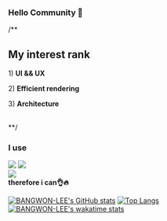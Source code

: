 ### Hello Community 👋
/**
<p>
 <h2>My interest rank</h2>
<p>1) <strong>UI && UX</strong></p>
<p>2) <strong>Efficient rendering</strong></p>
<p>3) <strong>Architecture</strong></p>
</P>
<br/>
**/

### I use  

<p>
  <img src="https://img.shields.io/badge/JavaScript-F7DF1E?style=for-the-badge&logo=JavaScript&logoColor=yellow" /> 
  <img src="https://img.shields.io/badge/TypeScript-3178C6?style=for-the-badge&logo=TypeScript&logoColor=white" /> 
<!--   <img src="https://img.shields.io/badge/dart-0175C2?style=for-the-badge&logo=dart&logoColor=white" />  -->
<br/>
   <img src="https://img.shields.io/badge/react-61DAFB?style=for-the-badge&logo=react&logoColor=white" /> 
<!--    <img src="https://img.shields.io/badge/flutter-02569B?style=for-the-badge&logo=flutter&logoColor=blue" /><br/> -->
 <br/>
  <strong> therefore i can👌🔥</strong>                     
</p>

[![BANGWON-LEE's GitHub stats](https://github-readme-stats.vercel.app/api?username=BANGWON-LEE)](https://github.com/anuraghazra/github-readme-stats)
[![Top Langs](https://github-readme-stats.vercel.app/api/top-langs/?username=BANGWON-LEE&layout=compact)](https://github.com/anuraghazra/github-readme-stats)
[![BANGWON-LEE's wakatime stats](https://github-readme-stats.vercel.app/api/wakatime?username=wony0823)](https://github.com/anuraghazra/github-readme-stats)

<!--
**BANGWON-LEE/BANGWON-LEE** is a ✨ _special_ ✨ repository because its `README.md` (this file) appears on your GitHub profile.

Here are some ideas to get you started:

- 🔭 I’m currently working on ...
- 🌱 I’m currently learning ...
- 👯 I’m looking to collaborate on ...
- 🤔 I’m looking for help with ...
- 💬 Ask me about ...
- 📫 How to reach me: ...
- 😄 Pronouns: ...
- ⚡ Fun fact: ...
-->



